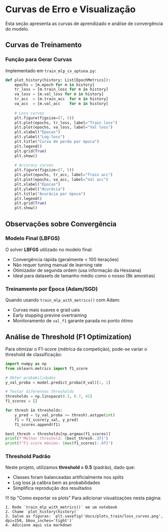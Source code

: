 # Curvas de Erro e Visualização

Esta seção apresenta as curvas de aprendizado e análise de convergência do modelo.

## Curvas de Treinamento

### Função para Gerar Curvas

Implementado em `train_mlp_cv_optuna.py`:

```python
def plot_history(history: List[EpochMetrics]):
    epochs = [m.epoch for m in history]
    tr_loss = [m.train_loss for m in history]
    va_loss = [m.val_loss for m in history]
    tr_acc  = [m.train_acc  for m in history]
    va_acc  = [m.val_acc    for m in history]
    
    # Loss curves
    plt.figure(figsize=(7, 5))
    plt.plot(epochs, tr_loss, label="Train loss")
    plt.plot(epochs, va_loss, label="Val loss")
    plt.xlabel("Épocas")
    plt.ylabel("Log-loss")
    plt.title("Curva de perda por época")
    plt.legend()
    plt.grid(True)
    plt.show()
    
    # Accuracy curves
    plt.figure(figsize=(7, 5))
    plt.plot(epochs, tr_acc, label="Train acc")
    plt.plot(epochs, va_acc, label="Val acc")
    plt.xlabel("Épocas")
    plt.ylabel("Acurácia")
    plt.title("Acurácia por época")
    plt.legend()
    plt.grid(True)
    plt.show()
```

## Observações sobre Convergência

### Modelo Final (LBFGS)

O solver **LBFGS** utilizado no modelo final:

- Convergência rápida (geralmente < 100 iterações)
- Não requer tuning manual de learning rate
- Otimizador de segunda ordem (usa informação da Hessiana)
- Ideal para datasets de tamanho médio como o nosso (8k amostras)

### Treinamento por Época (Adam/SGD)

Quando usando `train_mlp_with_metrics()` com Adam:

- Curvas mais suaves e grad uais
- Early stopping previne overtraining
- Monitoramento de `val_f1` garante parada no ponto ótimo

## Análise de Threshold (F1 Optimization)

Para otimizar o F1-score (métrica da competição), pode-se variar o threshold de classificação:

```python
import numpy as np
from sklearn.metrics import f1_score

# Obter probabilidades
y_val_proba = model.predict_proba(X_val)[:, 1]

# Testar diferentes thresholds
thresholds = np.linspace(0.3, 0.7, 41)
f1_scores = []

for thresh in thresholds:
    y_pred = (y_val_proba >= thresh).astype(int)
    f1 = f1_score(y_val, y_pred)
    f1_scores.append(f1)

best_thresh = thresholds[np.argmax(f1_scores)]
print(f"Melhor threshold: {best_thresh:.3f}")
print(f"F1-score máximo: {max(f1_scores):.4f}")
```

### Threshold Padrão

Neste projeto, utilizamos **threshold = 0.5** (padrão), dado que:

- Classes foram balanceadas artificialmente nos splits
- Log loss já calibra bem as probabilidades
- Simplifica reprodução dos resultados

!!! tip "Como exportar os plots"
    Para adicionar visualizações nesta página:
    
    1. Rode `train_mlp_with_metrics()` em um notebook
    2. Chame `plot_history(history)`
    3. Salve as figuras: `plt.savefig('docs/plots_train/loss_curves.png', dpi=150, bbox_inches='tight')`
    4. Adicione aqui via markdown
